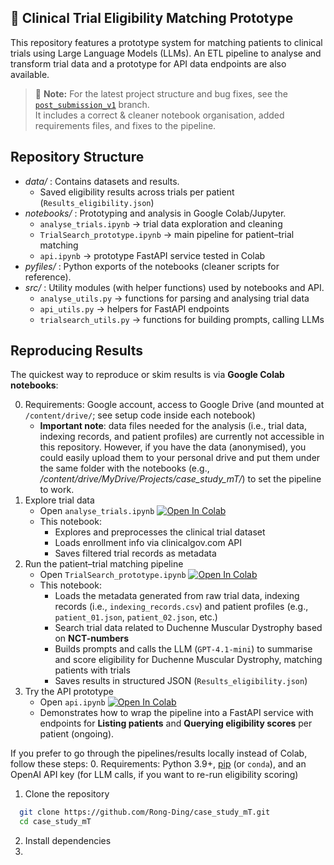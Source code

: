 ## 🧪 Clinical Trial Eligibility Matching Prototype
This repository features a prototype system for matching patients to clinical trials using Large Language Models (LLMs). An ETL pipeline to analyse and transform trial data and a prototype for API data endpoints are also available.

> 🔔 **Note:** For the latest project structure and bug fixes, see the 
> [`post_submission_v1`](https://github.com/Rong-Ding/case_study_mT/tree/post_submission_v1) branch.  
> It includes a correct & cleaner notebook organisation, added requirements files, and fixes to the pipeline.

## Repository Structure
- _data/_ : Contains datasets and results.
  - Saved eligibility results across trials per patient (`Results_eligibility.json`)
- _notebooks/_ : Prototyping and analysis in Google Colab/Jupyter.
  - `analyse_trials.ipynb` → trial data exploration and cleaning
  - `TrialSearch_prototype.ipynb` → main pipeline for patient–trial matching
  - `api.ipynb` → prototype FastAPI service tested in Colab
- _pyfiles/_ : Python exports of the notebooks (cleaner scripts for reference).
- _src/_ : Utility modules (with helper functions) used by notebooks and API.
  - `analyse_utils.py` → functions for parsing and analysing trial data
  - `api_utils.py` → helpers for FastAPI endpoints
  - `trialsearch_utils.py` → functions for building prompts, calling LLMs

## Reproducing Results
The quickest way to reproduce or skim results is via **Google Colab notebooks**:

0. Requirements: Google account, access to Google Drive (and mounted at `/content/drive/`; see setup code inside each notebook)
    - **Important note**: data files needed for the analysis (i.e., trial data, indexing records, and patient profiles) are currently not accessible in this repository. However, if you have the data (anonymised), you could easily upload them to your personal drive and put them under the same folder with the notebooks (e.g., _/content/drive/MyDrive/Projects/case_study_mT/_) to set the pipeline to work.
1. Explore trial data
   - Open `analyse_trials.ipynb` [![Open In Colab](https://colab.research.google.com/assets/colab-badge.svg)](https://colab.research.google.com/github/Rong-Ding/case_study_mT/blob/main/notebooks/analyse_trials.ipynb)
   - This notebook:
     - Explores and preprocesses the clinical trial dataset
     - Loads enrollment info via clinicalgov.com API
     - Saves filtered trial records as metadata
2. Run the patient–trial matching pipeline
   - Open `TrialSearch_prototype.ipynb` [![Open In Colab](https://colab.research.google.com/assets/colab-badge.svg)](https://colab.research.google.com/github/Rong-Ding/case_study_mT/blob/main/notebooks/TrialSearch_prototype.ipynb)
   - This notebook:
     - Loads the metadata generated from raw trial data, indexing records (i.e., `indexing_records.csv`) and patient profiles (e.g., `patient_01.json`, `patient_02.json`, etc.)
     - Search trial data related to Duchenne Muscular Dystrophy based on **NCT-numbers**
     - Builds prompts and calls the LLM (`GPT-4.1-mini`) to summarise and score eligibility for Duchenne Muscular Dystrophy, matching patients with trials
     - Saves results in structured JSON (`Results_eligibility.json`)
3. Try the API prototype
   - Open `api.ipynb` [![Open In Colab](https://colab.research.google.com/assets/colab-badge.svg)](https://colab.research.google.com/github/Rong-Ding/case_study_mT/blob/main/notebooks/api.ipynb)
   - Demonstrates how to wrap the pipeline into a FastAPI service with endpoints for **Listing patients** and **Querying eligibility scores** per patient (ongoing).

If you prefer to go through the pipelines/results locally instead of Colab, follow these steps:
0. Requirements: Python 3.9+, [pip](https://pip.pypa.io/en/stable/) (or `conda`), and an OpenAI API key (for LLM calls, if you want to re-run eligibility scoring)
1. Clone the repository
 ```bash
   git clone https://github.com/Rong-Ding/case_study_mT.git
   cd case_study_mT
```
2. Install dependencies
3. 

